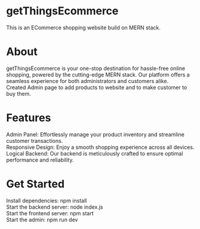 # getThingsEcommerce
This is an ECommerce shopping website build on MERN stack.<br>

# About
getThingsEcommerce is your one-stop destination for hassle-free online shopping, powered by the cutting-edge MERN stack. Our platform offers a seamless experience for both administrators and customers alike.<br>Created Admin page to add products to website and to make customer to buy them.<br>

# Features
Admin Panel: Effortlessly manage your product inventory and streamline customer transactions.<br>
Responsive Design: Enjoy a smooth shopping experience across all devices.<br>
Logical Backend: Our backend is meticulously crafted to ensure optimal performance and reliability.<br>

# Get Started
Install dependencies: npm install<br>
Start the backend server: node index.js<br>
Start the frontend server: npm start<br>
Start the admin: npm run dev
